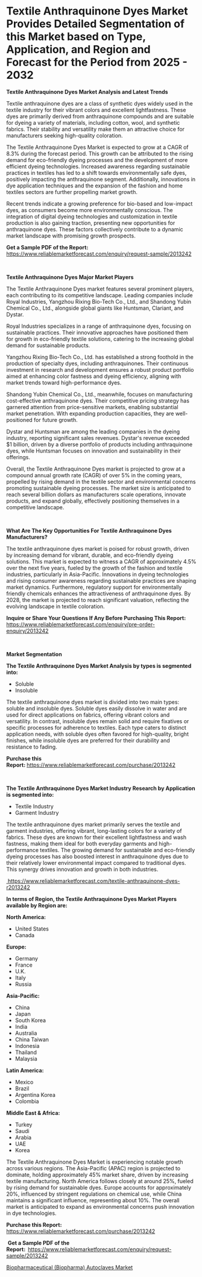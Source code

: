 <p><h1>Textile Anthraquinone Dyes Market Provides Detailed Segmentation of this Market based on Type, Application, and Region and Forecast for the Period from 2025 - 2032</h1></p><p><strong>Textile Anthraquinone Dyes Market Analysis and Latest Trends</strong></p>
<p><p>Textile anthraquinone dyes are a class of synthetic dyes widely used in the textile industry for their vibrant colors and excellent lightfastness. These dyes are primarily derived from anthraquinone compounds and are suitable for dyeing a variety of materials, including cotton, wool, and synthetic fabrics. Their stability and versatility make them an attractive choice for manufacturers seeking high-quality coloration.</p><p>The Textile Anthraquinone Dyes Market is expected to grow at a CAGR of 8.3% during the forecast period. This growth can be attributed to the rising demand for eco-friendly dyeing processes and the development of more efficient dyeing technologies. Increased awareness regarding sustainable practices in textiles has led to a shift towards environmentally safe dyes, positively impacting the anthraquinone segment. Additionally, innovations in dye application techniques and the expansion of the fashion and home textiles sectors are further propelling market growth.</p><p>Recent trends indicate a growing preference for bio-based and low-impact dyes, as consumers become more environmentally conscious. The integration of digital dyeing technologies and customization in textile production is also gaining traction, presenting new opportunities for anthraquinone dyes. These factors collectively contribute to a dynamic market landscape with promising growth prospects.</p></p>
<p><strong>Get a Sample PDF of the Report:&nbsp;</strong> <a href="https://www.reliablemarketforecast.com/enquiry/request-sample/2013242?utm_campaign=2313&utm_medium=2&utm_source=Github&utm_content=ia&utm_term=28022025&utm_id=textile-anthraquinone-dyes">https://www.reliablemarketforecast.com/enquiry/request-sample/2013242</a></p>
<p>&nbsp;</p>
<p><strong>Textile Anthraquinone Dyes Major Market Players</strong></p>
<p><p>The Textile Anthraquinone Dyes market features several prominent players, each contributing to its competitive landscape. Leading companies include Royal Industries, Yangzhou Rixing Bio-Tech Co., Ltd., and Shandong Yubin Chemical Co., Ltd., alongside global giants like Huntsman, Clariant, and Dystar.</p><p>Royal Industries specializes in a range of anthraquinone dyes, focusing on sustainable practices. Their innovative approaches have positioned them for growth in eco-friendly textile solutions, catering to the increasing global demand for sustainable products.</p><p>Yangzhou Rixing Bio-Tech Co., Ltd. has established a strong foothold in the production of specialty dyes, including anthraquinones. Their continuous investment in research and development ensures a robust product portfolio aimed at enhancing color fastness and dyeing efficiency, aligning with market trends toward high-performance dyes.</p><p>Shandong Yubin Chemical Co., Ltd., meanwhile, focuses on manufacturing cost-effective anthraquinone dyes. Their competitive pricing strategy has garnered attention from price-sensitive markets, enabling substantial market penetration. With expanding production capacities, they are well-positioned for future growth.</p><p>Dystar and Huntsman are among the leading companies in the dyeing industry, reporting significant sales revenues. Dystar's revenue exceeded $1 billion, driven by a diverse portfolio of products including anthraquinone dyes, while Huntsman focuses on innovation and sustainability in their offerings.</p><p>Overall, the Textile Anthraquinone Dyes market is projected to grow at a compound annual growth rate (CAGR) of over 5% in the coming years, propelled by rising demand in the textile sector and environmental concerns promoting sustainable dyeing processes. The market size is anticipated to reach several billion dollars as manufacturers scale operations, innovate products, and expand globally, effectively positioning themselves in a competitive landscape.</p></p>
<p>&nbsp;</p>
<p><strong>What Are The Key Opportunities For Textile Anthraquinone Dyes Manufacturers?</strong></p>
<p><p>The textile anthraquinone dyes market is poised for robust growth, driven by increasing demand for vibrant, durable, and eco-friendly dyeing solutions. This market is expected to witness a CAGR of approximately 4.5% over the next five years, fueled by the growth of the fashion and textile industries, particularly in Asia-Pacific. Innovations in dyeing technologies and rising consumer awareness regarding sustainable practices are shaping market dynamics. Furthermore, regulatory support for environmentally friendly chemicals enhances the attractiveness of anthraquinone dyes. By 2028, the market is projected to reach significant valuation, reflecting the evolving landscape in textile coloration.</p></p>
<p><strong>Inquire or Share Your Questions If Any Before Purchasing This Report:</strong> <a href="https://www.reliablemarketforecast.com/enquiry/pre-order-enquiry/2013242?utm_campaign=2313&utm_medium=2&utm_source=Github&utm_content=ia&utm_term=28022025&utm_id=textile-anthraquinone-dyes">https://www.reliablemarketforecast.com/enquiry/pre-order-enquiry/2013242</a></p>
<p>&nbsp;</p>
<p><strong>Market Segmentation</strong></p>
<p><strong>The Textile Anthraquinone Dyes Market Analysis by types is segmented into:</strong></p>
<p><ul><li>Soluble</li><li>Insoluble</li></ul></p>
<p><p>The textile anthraquinone dyes market is divided into two main types: soluble and insoluble dyes. Soluble dyes easily dissolve in water and are used for direct applications on fabrics, offering vibrant colors and versatility. In contrast, insoluble dyes remain solid and require fixatives or specific processes for adherence to textiles. Each type caters to distinct application needs, with soluble dyes often favored for high-quality, bright finishes, while insoluble dyes are preferred for their durability and resistance to fading.</p></p>
<p><strong>Purchase this Report:&nbsp;</strong><a href="https://www.reliablemarketforecast.com/purchase/2013242?utm_campaign=2313&utm_medium=2&utm_source=Github&utm_content=ia&utm_term=28022025&utm_id=textile-anthraquinone-dyes">https://www.reliablemarketforecast.com/purchase/2013242</a></p>
<p>&nbsp;</p>
<p><strong>The Textile Anthraquinone Dyes Market Industry Research by Application is segmented into:</strong></p>
<p><ul><li>Textile Industry</li><li>Garment Industry</li></ul></p>
<p><p>The textile anthraquinone dyes market primarily serves the textile and garment industries, offering vibrant, long-lasting colors for a variety of fabrics. These dyes are known for their excellent lightfastness and wash fastness, making them ideal for both everyday garments and high-performance textiles. The growing demand for sustainable and eco-friendly dyeing processes has also boosted interest in anthraquinone dyes due to their relatively lower environmental impact compared to traditional dyes. This synergy drives innovation and growth in both industries.</p></p>
<p><a href="https://www.reliablemarketforecast.com/textile-anthraquinone-dyes-r2013242?utm_campaign=2313&utm_medium=2&utm_source=Github&utm_content=ia&utm_term=28022025&utm_id=textile-anthraquinone-dyes">&nbsp;https://www.reliablemarketforecast.com/textile-anthraquinone-dyes-r2013242</a></p>
<p><strong>In terms of Region, the Textile Anthraquinone Dyes Market Players available by Region are:</strong></p>
<p>
    <p> <strong> North America: </strong>
        <ul>
            <li>United States</li>
            <li>Canada</li>
        </ul>
        </p> 
    <p> <strong> Europe: </strong>
        <ul>
            <li>Germany</li>
            <li>France</li>
            <li>U.K.</li>
            <li>Italy</li>
            <li>Russia</li>
        </ul>
        </p> 
    <p> <strong> Asia-Pacific: </strong>
        <ul>
            <li>China</li>
            <li>Japan</li>
            <li>South Korea</li>
            <li>India</li>
            <li>Australia</li>
            <li>China Taiwan</li>
            <li>Indonesia</li>
            <li>Thailand</li>
            <li>Malaysia</li>
        </ul>
        </p> 
    <p> <strong> Latin America: </strong>
        <ul>
            <li>Mexico</li>
            <li>Brazil</li>
            <li>Argentina Korea</li>
            <li>Colombia</li>
        </ul>
        </p> 
    <p> <strong> Middle East & Africa: </strong>
        <ul>
            <li>Turkey</li>
            <li>Saudi</li>
            <li>Arabia</li>
            <li>UAE</li>
            <li>Korea</li>
        </ul>
    </p>
    </p>
<p><p>The Textile Anthraquinone Dyes Market is experiencing notable growth across various regions. The Asia-Pacific (APAC) region is projected to dominate, holding approximately 45% market share, driven by increasing textile manufacturing. North America follows closely at around 25%, fueled by rising demand for sustainable dyes. Europe accounts for approximately 20%, influenced by stringent regulations on chemical use, while China maintains a significant influence, representing about 10%. The overall market is anticipated to expand as environmental concerns push innovation in dye technologies.</p></p>
<p><strong>Purchase this Report: </strong><a href="https://www.reliablemarketforecast.com/purchase/2013242?utm_campaign=2313&utm_medium=2&utm_source=Github&utm_content=ia&utm_term=28022025&utm_id=textile-anthraquinone-dyes">https://www.reliablemarketforecast.com/purchase/2013242</a></p>
<p>&nbsp;<strong>Get a Sample PDF of the Report:&nbsp;&nbsp;</strong><a href="https://www.reliablemarketforecast.com/enquiry/request-sample/2013242?utm_campaign=2313&utm_medium=2&utm_source=Github&utm_content=ia&utm_term=28022025&utm_id=textile-anthraquinone-dyes">https://www.reliablemarketforecast.com/enquiry/request-sample/2013242</a></p>
<p><strong></strong></p>
<p><p><a href="https://github.com/abexjeliti/Market-Research-Report-List-1/blob/main/biopharmaceutical-biopharma-autoclaves-market.md?utm_campaign=2313&utm_medium=2&utm_source=Github&utm_content=ia&utm_term=28022025&utm_id=textile-anthraquinone-dyes">Biopharmaceutical (Biopharma) Autoclaves Market</a></p></p>
